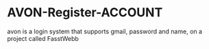 # AVON-Register-ACCOUNT
avon is a login system that supports gmail, password and name, on a project called FasstWebb
